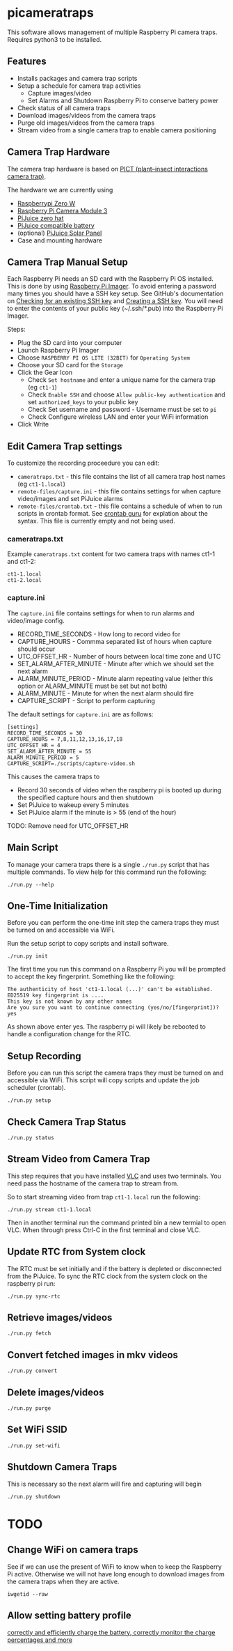 # picameratraps
This software allows management of multiple Raspberry Pi camera traps.
Requires python3 to be installed.

## Features
- Installs packages and camera trap scripts
- Setup a schedule for camera trap activities
  - Capture images/video
  - Set Alarms and Shutdown Raspberry Pi to conserve battery power
- Check status of all camera traps
- Download images/videos from the camera traps
- Purge old images/videos from the camera traps
- Stream video from a single camera trap to enable camera positioning

## Camera Trap Hardware
The camera trap hardware is based on [PICT (plant–insect interactions camera trap)](https://besjournals.onlinelibrary.wiley.com/doi/full/10.1111/2041-210X.13618).

The hardware we are currently using
- [Raspberrypi Zero W](https://www.raspberrypi.com/products/raspberry-pi-zero-w/)
- [Raspberry Pi Camera Module 3](https://www.raspberrypi.com/products/camera-module-3/)
- [PiJuice zero hat](https://uk.pi-supply.com/products/pijuice-zero)
- [PiJuice compatible battery](https://uk.pi-supply.com/products/pijuice-12000mah-battery?pr_prod_strat=copurchase&pr_rec_id=94106ed08&pr_rec_pid=2470820282449&pr_ref_pid=3189411381329&pr_seq=uniform)
- (optional) [PiJuice Solar Panel](https://uk.pi-supply.com/products/pijuice-solar-panel-6-watt)
- Case and mounting hardware

## Camera Trap Manual Setup
Each Raspberry Pi needs an SD card with the Raspberry Pi OS installed.
This is done by using [Raspberry Pi Imager](https://www.raspberrypi.com/software/).
To avoid entering a password many times you should have a SSH key setup.
See GitHub's documentation on [Checking for an existing SSH key](https://docs.github.com/en/authentication/connecting-to-github-with-ssh/checking-for-existing-ssh-keys) 
and [Creating a SSH key](https://docs.github.com/en/authentication/connecting-to-github-with-ssh/generating-a-new-ssh-key-and-adding-it-to-the-ssh-agent).
You will need to enter the contents of your public key (~/.ssh/*.pub) into the Raspberry Pi Imager.

Steps:
- Plug the SD card into your computer
- Launch Raspberry Pi Imager
- Choose `RASPBERRY PI OS LITE (32BIT)` for `Operating System`
- Choose your SD card for the `Storage`
- Click the Gear Icon
  - Check `Set hostname` and enter a unique name for the camera trap (eg `ct1-1`)
  - Check `Enable SSH` and choose `Allow public-key authentication` and set `authorized_keys` to your public key
  - Check Set username and password - Username must be set to `pi`
  - Check Configure wireless LAN and enter your WiFi information
- Click Write

## Edit Camera Trap settings
To customize the recording proceedure you can edit:
- `cameratraps.txt` - this file contains the list of all camera trap host names (eg `ct1-1.local`)
- `remote-files/capture.ini` - this file contains settings for when capture video/images and set PiJuice alarms
- `remote-files/crontab.txt` - this file contains a schedule of when to run scripts in crontab format. See [crontab guru](https://crontab.guru/) for explation about the syntax. This file is currently empty and not being used.

### cameratraps.txt
Example `cameratraps.txt` content for two camera traps with names ct1-1 and ct1-2:
```
ct1-1.local
ct1-2.local
```

### capture.ini
The `capture.ini` file contains settings for when to run alarms and video/image config.
- RECORD_TIME_SECONDS - How long to record video for
- CAPTURE_HOURS - Commma separated list of hours when capture should occur
- UTC_OFFSET_HR - Number of hours between local time zone and UTC
- SET_ALARM_AFTER_MINUTE - Minute after which we should set the next alarm
- ALARM_MINUTE_PERIOD - Minute alarm repeating value (either this option or ALARM_MINUTE must be set but not both)
- ALARM_MINUTE - Minute for when the next alarm should fire
- CAPTURE_SCRIPT - Script to perform capturing

The default settings for `capture.ini` are as follows:
```
[settings]
RECORD_TIME_SECONDS = 30
CAPTURE_HOURS = 7,8,11,12,13,16,17,18
UTC_OFFSET_HR = 4
SET_ALARM_AFTER_MINUTE = 55
ALARM_MINUTE_PERIOD = 5
CAPTURE_SCRIPT=./scripts/capture-video.sh
```
This causes the camera traps to 
- Record 30 seconds of video when the raspberry pi is booted up during the specified capture hours and then shutdown
- Set PiJuice to wakeup every 5 minutes
- Set PiJuice alarm if the minute is > 55 (end of the hour)

TODO: Remove need for UTC_OFFSET_HR

## Main Script
To manage your camera traps there is a single `./run.py` script that has multiple commands.
To view help for this command run the following:
```console
./run.py --help
```

## One-Time Initialization
Before you can perform the one-time init step the camera traps they must be turned on and accessible via WiFi.

Run the setup script to copy scripts and install software.
```
./run.py init
```
The first time you run this command on a Raspberry Pi you will be prompted to accept the key fingerprint.
Something like the following:
```
The authenticity of host 'ct1-1.local (...)' can't be established.
ED25519 key fingerprint is ....
This key is not known by any other names
Are you sure you want to continue connecting (yes/no/[fingerprint])? yes
```
As shown above enter yes.
The raspberry pi will likely be rebooted to handle a configuration change for the RTC.

## Setup Recording
Before you can run this script the camera traps they must be turned on and accessible via WiFi.
This script will copy scripts and update the job scheduler (crontab).
```
./run.py setup
```

## Check Camera Trap Status
```
./run.py status
```

## Stream Video from Camera Trap
This step requires that you have installed [VLC](https://www.videolan.org/vlc/) and uses two terminals.
You need pass the hostname of the camera trap to stream from.

So to start streaming video from trap `ct1-1.local` run the following:
```
./run.py stream ct1-1.local
```
Then in another terminal run the command printed bin a new termial to open VLC.
When through press Ctrl-C in the first terminal and close VLC.


## Update RTC from System clock
The RTC must be set initially and if the battery is depleted or disconnected from the PiJuice.
To sync the RTC clock from the system clock on the raspberry pi run:
```
./run.py sync-rtc
```

## Retrieve images/videos
```
./run.py fetch
```

## Convert fetched images in mkv videos
```
./run.py convert
```

## Delete images/videos
```
./run.py purge
```

## Set WiFi SSID
```
./run.py set-wifi
```

## Shutdown Camera Traps
This is necessary so the next alarm will fire and capturing will begin
```
./run.py shutdown
```

# TODO
## Change WiFi on camera traps
See if we can use the present of WiFi to know when to keep the Raspberry Pi active.
Otherwise we will not have long enough to download images from the camera traps when they are active.
```
iwgetid --raw
```

## Allow setting battery profile
[correctly and efficiently charge the battery, correctly monitor the charge percentages and more](https://github.com/PiSupply/PiJuice/blob/master/Software/README.md)


